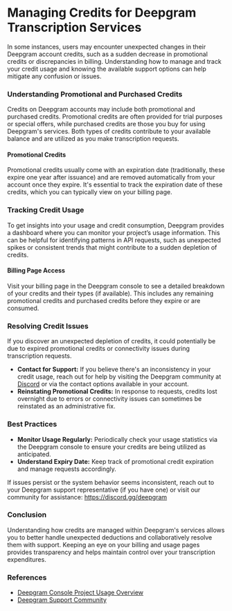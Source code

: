 # Managing Credits for Deepgram Transcription Services

In some instances, users may encounter unexpected changes in their Deepgram account credits, such as a sudden decrease in promotional credits or discrepancies in billing. Understanding how to manage and track your credit usage and knowing the available support options can help mitigate any confusion or issues.

### Understanding Promotional and Purchased Credits

Credits on Deepgram accounts may include both promotional and purchased credits. Promotional credits are often provided for trial purposes or special offers, while purchased credits are those you buy for using Deepgram's services. Both types of credits contribute to your available balance and are utilized as you make transcription requests.

#### Promotional Credits

Promotional credits usually come with an expiration date (traditionally, these expire one year after issuance) and are removed automatically from your account once they expire. It's essential to track the expiration date of these credits, which you can typically view on your billing page.

### Tracking Credit Usage

To get insights into your usage and credit consumption, Deepgram provides a dashboard where you can monitor your project’s usage information. This can be helpful for identifying patterns in API requests, such as unexpected spikes or consistent trends that might contribute to a sudden depletion of credits.

#### Billing Page Access

Visit your billing page in the Deepgram console to see a detailed breakdown of your credits and their types (if available). This includes any remaining promotional credits and purchased credits before they expire or are consumed.

### Resolving Credit Issues

If you discover an unexpected depletion of credits, it could potentially be due to expired promotional credits or connectivity issues during transcription requests. 

- **Contact for Support:** If you believe there's an inconsistency in your credit usage, reach out for help by visiting the Deepgram community at [Discord](https://discord.gg/deepgram) or via the contact options available in your account.
- **Reinstating Promotional Credits:** In response to requests, credits lost overnight due to errors or connectivity issues can sometimes be reinstated as an administrative fix.

### Best Practices

- **Monitor Usage Regularly:** Periodically check your usage statistics via the Deepgram console to ensure your credits are being utilized as anticipated.
- **Understand Expiry Date:** Keep track of promotional credit expiration and manage requests accordingly.

If issues persist or the system behavior seems inconsistent, reach out to your Deepgram support representative (if you have one) or visit our community for assistance: https://discord.gg/deepgram

### Conclusion

Understanding how credits are managed within Deepgram's services allows you to better handle unexpected deductions and collaboratively resolve them with support. Keeping an eye on your billing and usage pages provides transparency and helps maintain control over your transcription expenditures.

### References
- [Deepgram Console Project Usage Overview](https://console.deepgram.com)
- [Deepgram Support Community](https://discord.gg/deepgram)